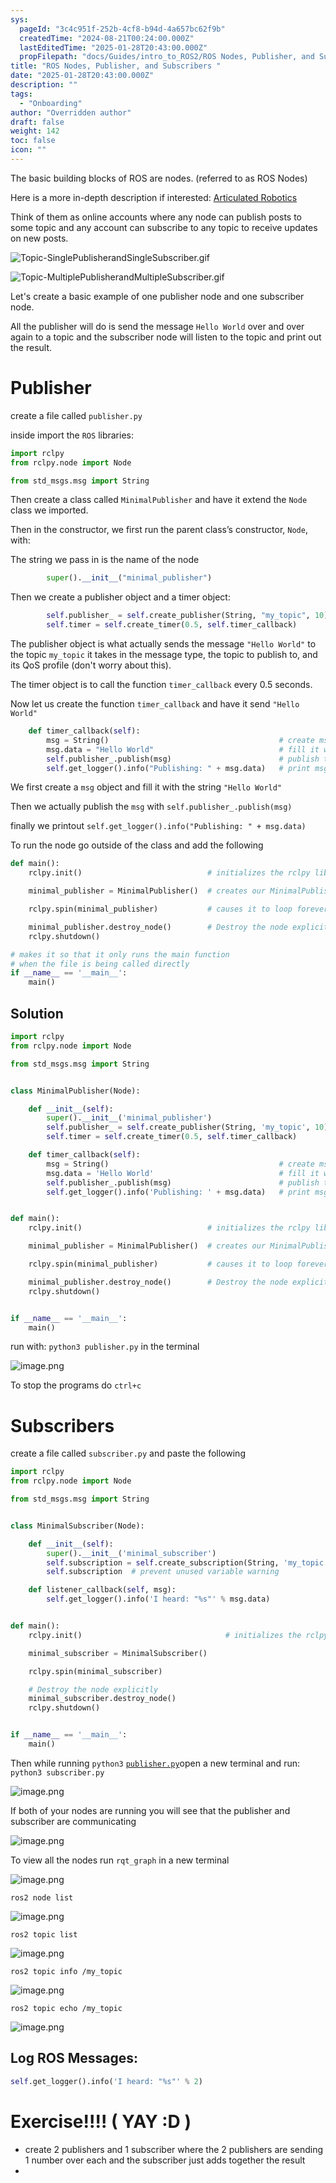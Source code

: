 ```yaml
---
sys:
  pageId: "3c4c951f-252b-4cf8-b94d-4a657bc62f9b"
  createdTime: "2024-08-21T00:24:00.000Z"
  lastEditedTime: "2025-01-28T20:43:00.000Z"
  propFilepath: "docs/Guides/intro_to_ROS2/ROS Nodes, Publisher, and Subscribers .md"
title: "ROS Nodes, Publisher, and Subscribers "
date: "2025-01-28T20:43:00.000Z"
description: ""
tags:
  - "Onboarding"
author: "Overridden author"
draft: false
weight: 142
toc: false
icon: ""
---
```


The basic building blocks of ROS are nodes. (referred to as ROS Nodes)

Here is a more in-depth description if interested: [Articulated Robotics](https://articulatedrobotics.xyz/tutorials/ready-for-ros/ros-overview#2-nodes)

Think of them as online accounts where any node can publish posts to some topic and any account can subscribe to any topic to receive updates on new posts.

![Topic-SinglePublisherandSingleSubscriber.gif](https://docs.ros.org/en/humble/_images/Topic-SinglePublisherandSingleSubscriber.gif)

![Topic-MultiplePublisherandMultipleSubscriber.gif](https://docs.ros.org/en/humble/_images/Topic-MultiplePublisherandMultipleSubscriber.gif)

Let's create a basic example of one publisher node and one subscriber node.

All the publisher will do is send the message `Hello World` over and over again to a topic and the subscriber node will listen to the topic and print out the result.

# Publisher

create a file called `publisher.py` 

inside import the `ROS` libraries:

```python
import rclpy
from rclpy.node import Node

from std_msgs.msg import String
```

Then create a class called `MinimalPublisher` and have it extend the `Node` class we imported.

Then in the constructor, we first run the parent class’s constructor, `Node`, with:

The string we pass in is the name of the node

```python
        super().__init__("minimal_publisher")
```

Then we create a publisher object and a timer object:

```python
        self.publisher_ = self.create_publisher(String, "my_topic", 10)
        self.timer = self.create_timer(0.5, self.timer_callback)
```

The publisher object is what actually sends the message `"Hello World"` to the topic `my_topic` it takes in the message type, the topic to publish to, and its QoS profile (don't worry about this).

The timer object is to call the function `timer_callback` every 0.5 seconds.

Now let us create the function `timer_callback` and have it send `"Hello World"`

```python
    def timer_callback(self):
        msg = String()                                      # create msg object
        msg.data = "Hello World"                            # fill it with data
        self.publisher_.publish(msg)                        # publish the message
        self.get_logger().info("Publishing: " + msg.data)   # print msg
```

We first create a `msg` object and fill it with the string `"Hello World"`

Then we actually publish the `msg` with `self.publisher_.publish(msg)`

finally we printout `self.get_logger().info("Publishing: " + msg.data)`

To run the node go outside of the class and add the following

```python
def main():
    rclpy.init()                            # initializes the rclpy library

    minimal_publisher = MinimalPublisher()  # creates our MinimalPublisher object

    rclpy.spin(minimal_publisher)           # causes it to loop forever

    minimal_publisher.destroy_node()        # Destroy the node explicitly
    rclpy.shutdown()

# makes it so that it only runs the main function
# when the file is being called directly
if __name__ == '__main__': 
    main()
```

## Solution

```python
import rclpy
from rclpy.node import Node

from std_msgs.msg import String


class MinimalPublisher(Node):

    def __init__(self):
        super().__init__('minimal_publisher')
        self.publisher_ = self.create_publisher(String, 'my_topic', 10)
        self.timer = self.create_timer(0.5, self.timer_callback)

    def timer_callback(self):
        msg = String()                                      # create msg object
        msg.data = 'Hello World'                            # fill it with data
        self.publisher_.publish(msg)                        # publish the message
        self.get_logger().info('Publishing: ' + msg.data)   # print msg


def main():
    rclpy.init()                            # initializes the rclpy library

    minimal_publisher = MinimalPublisher()  # creates our MinimalPublisher object

    rclpy.spin(minimal_publisher)           # causes it to loop forever

    minimal_publisher.destroy_node()        # Destroy the node explicitly
    rclpy.shutdown()


if __name__ == '__main__':
    main()
```

run with: `python3 publisher.py` in the terminal

![image.png](https://prod-files-secure.s3.us-west-2.amazonaws.com/d518164a-d88e-44d1-a4ee-3adb3bd8bce0/9214accb-ad5b-44f1-a31c-b3167c59138b/image.png?X-Amz-Algorithm=AWS4-HMAC-SHA256&X-Amz-Content-Sha256=UNSIGNED-PAYLOAD&X-Amz-Credential=ASIAZI2LB466446HGCQD%2F20250524%2Fus-west-2%2Fs3%2Faws4_request&X-Amz-Date=20250524T220725Z&X-Amz-Expires=3600&X-Amz-Security-Token=IQoJb3JpZ2luX2VjEFIaCXVzLXdlc3QtMiJHMEUCIQDacY26rfyGiOYB0Cj8u0gQwyTdnhZGLsvpdPjvpwJ9MgIgaE%2F0hRl1g9y4SK9Mllkas3XLO%2BHofS%2B%2BDEbveD5L6Gkq%2FwMIGxAAGgw2Mzc0MjMxODM4MDUiDKQKnJLj71w6BlhoOircAwLIcG4qAC3K4wh1NQniVtk%2FXiKhdkeVkKnfyqEC9D9oGzAEo2%2FDspJWLkZ4lDBFEq%2FcFL5wl8ODZ%2BRYp%2F%2BxXb2zk0LtruihVNBDg8V%2FvJdE6dFaFXG%2FthpuqTW1cTRHQft7mE4dUSs6U7kHnFbLPXUzaI0t%2FpNJlX3vP1EqH%2FT%2BhAX2wsiPG4AnGXnzKsWgPMp3PXbsTAeChLpGgSkyD4qy%2FpjvuFL3CM4NA0nEsPc0Eeo9HENe9hKXIxXVDSgPs8zDsal2x51IldYV0vm948gVgATT%2Bt4Hg%2Fjdbm3KwdnpA9gYD20C21gJwoxy5wGqChSeGXwDUujTWjz20fRR61FTtpo293ZdwmaCkO5TVx94jvaVNyHnsQ2rty31FHUEW%2F%2FmaTshLeaSFEgQg%2Bp9IAOG8G2j2pjwNVQnl1ECBnMjEXjmD01Bb%2FjslSTAPUNIEz0WJ8TchhiuFkmf0E1LiFV90SqMsD3rgMRtLM297MLYriFhHWR1k2FRnML91IQjKwCGSSD7ZKiJjSjAgVcZCCYRhI09YZ%2FzTxSGc7og0vwt7Bis3uqTZ3HEulqR3bYFfpTEPsNXOH%2FfQPhP4MnS9WNha8ng6IAu%2FJVcD8w0v9q6OV%2BCJu61ziB5S09iMJiWyMEGOqUBw440MtXxQKIpCIlpVUvfCLMqwNAvdTl2bh1ZgrIIEj9Nn071VpHWXwrcyCr5GYgnxpFff74WNgTahqH2642KqGoD5nYN%2FTSCRehrEuyG8qr9MKYNkRVzKMG3T0O9Tr2LbhqRATTPHKcCLH2WfFUO2NANYIy6ggrvTorPHswZB4p1ZcEpOf1gaPtxSJ%2FvYW%2FeNA76scyF94DGfinMMusP%2BV5oOMdK&X-Amz-Signature=8472a27614d347e4a5d2aa024118c02ea8d99db1313fc5527e60e219117fc903&X-Amz-SignedHeaders=host&x-id=GetObject)

To stop the programs do `ctrl+c`

# Subscribers

create a file called `subscriber.py` and paste the following

```python
import rclpy
from rclpy.node import Node

from std_msgs.msg import String


class MinimalSubscriber(Node):

    def __init__(self):
        super().__init__('minimal_subscriber')
        self.subscription = self.create_subscription(String, 'my_topic', self.listener_callback, 10)
        self.subscription  # prevent unused variable warning

    def listener_callback(self, msg):
        self.get_logger().info('I heard: "%s"' % msg.data)


def main():
    rclpy.init()                                # initializes the rclpy library

    minimal_subscriber = MinimalSubscriber()

    rclpy.spin(minimal_subscriber)

    # Destroy the node explicitly
    minimal_subscriber.destroy_node()
    rclpy.shutdown()


if __name__ == '__main__':
    main()
```

Then while running `python3` [`publisher.py`](http://publisher.py/)open a new terminal and run: `python3 subscriber.py` 

![image.png](https://prod-files-secure.s3.us-west-2.amazonaws.com/d518164a-d88e-44d1-a4ee-3adb3bd8bce0/611fccf2-c738-4dbd-94e9-98f209092866/image.png?X-Amz-Algorithm=AWS4-HMAC-SHA256&X-Amz-Content-Sha256=UNSIGNED-PAYLOAD&X-Amz-Credential=ASIAZI2LB466446HGCQD%2F20250524%2Fus-west-2%2Fs3%2Faws4_request&X-Amz-Date=20250524T220725Z&X-Amz-Expires=3600&X-Amz-Security-Token=IQoJb3JpZ2luX2VjEFIaCXVzLXdlc3QtMiJHMEUCIQDacY26rfyGiOYB0Cj8u0gQwyTdnhZGLsvpdPjvpwJ9MgIgaE%2F0hRl1g9y4SK9Mllkas3XLO%2BHofS%2B%2BDEbveD5L6Gkq%2FwMIGxAAGgw2Mzc0MjMxODM4MDUiDKQKnJLj71w6BlhoOircAwLIcG4qAC3K4wh1NQniVtk%2FXiKhdkeVkKnfyqEC9D9oGzAEo2%2FDspJWLkZ4lDBFEq%2FcFL5wl8ODZ%2BRYp%2F%2BxXb2zk0LtruihVNBDg8V%2FvJdE6dFaFXG%2FthpuqTW1cTRHQft7mE4dUSs6U7kHnFbLPXUzaI0t%2FpNJlX3vP1EqH%2FT%2BhAX2wsiPG4AnGXnzKsWgPMp3PXbsTAeChLpGgSkyD4qy%2FpjvuFL3CM4NA0nEsPc0Eeo9HENe9hKXIxXVDSgPs8zDsal2x51IldYV0vm948gVgATT%2Bt4Hg%2Fjdbm3KwdnpA9gYD20C21gJwoxy5wGqChSeGXwDUujTWjz20fRR61FTtpo293ZdwmaCkO5TVx94jvaVNyHnsQ2rty31FHUEW%2F%2FmaTshLeaSFEgQg%2Bp9IAOG8G2j2pjwNVQnl1ECBnMjEXjmD01Bb%2FjslSTAPUNIEz0WJ8TchhiuFkmf0E1LiFV90SqMsD3rgMRtLM297MLYriFhHWR1k2FRnML91IQjKwCGSSD7ZKiJjSjAgVcZCCYRhI09YZ%2FzTxSGc7og0vwt7Bis3uqTZ3HEulqR3bYFfpTEPsNXOH%2FfQPhP4MnS9WNha8ng6IAu%2FJVcD8w0v9q6OV%2BCJu61ziB5S09iMJiWyMEGOqUBw440MtXxQKIpCIlpVUvfCLMqwNAvdTl2bh1ZgrIIEj9Nn071VpHWXwrcyCr5GYgnxpFff74WNgTahqH2642KqGoD5nYN%2FTSCRehrEuyG8qr9MKYNkRVzKMG3T0O9Tr2LbhqRATTPHKcCLH2WfFUO2NANYIy6ggrvTorPHswZB4p1ZcEpOf1gaPtxSJ%2FvYW%2FeNA76scyF94DGfinMMusP%2BV5oOMdK&X-Amz-Signature=cfd8123c30c1c2d859bfe6819d296352d31a20a70e7b89d5c379791483094f8c&X-Amz-SignedHeaders=host&x-id=GetObject)

If both of your nodes are running you will see that the publisher and subscriber are communicating

![image.png](https://prod-files-secure.s3.us-west-2.amazonaws.com/d518164a-d88e-44d1-a4ee-3adb3bd8bce0/eea428b5-1cf0-43bb-a30b-81cbaf6c5c78/image.png?X-Amz-Algorithm=AWS4-HMAC-SHA256&X-Amz-Content-Sha256=UNSIGNED-PAYLOAD&X-Amz-Credential=ASIAZI2LB466446HGCQD%2F20250524%2Fus-west-2%2Fs3%2Faws4_request&X-Amz-Date=20250524T220725Z&X-Amz-Expires=3600&X-Amz-Security-Token=IQoJb3JpZ2luX2VjEFIaCXVzLXdlc3QtMiJHMEUCIQDacY26rfyGiOYB0Cj8u0gQwyTdnhZGLsvpdPjvpwJ9MgIgaE%2F0hRl1g9y4SK9Mllkas3XLO%2BHofS%2B%2BDEbveD5L6Gkq%2FwMIGxAAGgw2Mzc0MjMxODM4MDUiDKQKnJLj71w6BlhoOircAwLIcG4qAC3K4wh1NQniVtk%2FXiKhdkeVkKnfyqEC9D9oGzAEo2%2FDspJWLkZ4lDBFEq%2FcFL5wl8ODZ%2BRYp%2F%2BxXb2zk0LtruihVNBDg8V%2FvJdE6dFaFXG%2FthpuqTW1cTRHQft7mE4dUSs6U7kHnFbLPXUzaI0t%2FpNJlX3vP1EqH%2FT%2BhAX2wsiPG4AnGXnzKsWgPMp3PXbsTAeChLpGgSkyD4qy%2FpjvuFL3CM4NA0nEsPc0Eeo9HENe9hKXIxXVDSgPs8zDsal2x51IldYV0vm948gVgATT%2Bt4Hg%2Fjdbm3KwdnpA9gYD20C21gJwoxy5wGqChSeGXwDUujTWjz20fRR61FTtpo293ZdwmaCkO5TVx94jvaVNyHnsQ2rty31FHUEW%2F%2FmaTshLeaSFEgQg%2Bp9IAOG8G2j2pjwNVQnl1ECBnMjEXjmD01Bb%2FjslSTAPUNIEz0WJ8TchhiuFkmf0E1LiFV90SqMsD3rgMRtLM297MLYriFhHWR1k2FRnML91IQjKwCGSSD7ZKiJjSjAgVcZCCYRhI09YZ%2FzTxSGc7og0vwt7Bis3uqTZ3HEulqR3bYFfpTEPsNXOH%2FfQPhP4MnS9WNha8ng6IAu%2FJVcD8w0v9q6OV%2BCJu61ziB5S09iMJiWyMEGOqUBw440MtXxQKIpCIlpVUvfCLMqwNAvdTl2bh1ZgrIIEj9Nn071VpHWXwrcyCr5GYgnxpFff74WNgTahqH2642KqGoD5nYN%2FTSCRehrEuyG8qr9MKYNkRVzKMG3T0O9Tr2LbhqRATTPHKcCLH2WfFUO2NANYIy6ggrvTorPHswZB4p1ZcEpOf1gaPtxSJ%2FvYW%2FeNA76scyF94DGfinMMusP%2BV5oOMdK&X-Amz-Signature=71c20eefde60b280b7e2829eec308917c346f95ddb7b9ec96f3a97c09b46c688&X-Amz-SignedHeaders=host&x-id=GetObject)

To view all the nodes run `rqt_graph` in a new terminal

![image.png](https://prod-files-secure.s3.us-west-2.amazonaws.com/d518164a-d88e-44d1-a4ee-3adb3bd8bce0/1d98e964-4318-4d62-b5c4-8c8f78368598/image.png?X-Amz-Algorithm=AWS4-HMAC-SHA256&X-Amz-Content-Sha256=UNSIGNED-PAYLOAD&X-Amz-Credential=ASIAZI2LB466446HGCQD%2F20250524%2Fus-west-2%2Fs3%2Faws4_request&X-Amz-Date=20250524T220725Z&X-Amz-Expires=3600&X-Amz-Security-Token=IQoJb3JpZ2luX2VjEFIaCXVzLXdlc3QtMiJHMEUCIQDacY26rfyGiOYB0Cj8u0gQwyTdnhZGLsvpdPjvpwJ9MgIgaE%2F0hRl1g9y4SK9Mllkas3XLO%2BHofS%2B%2BDEbveD5L6Gkq%2FwMIGxAAGgw2Mzc0MjMxODM4MDUiDKQKnJLj71w6BlhoOircAwLIcG4qAC3K4wh1NQniVtk%2FXiKhdkeVkKnfyqEC9D9oGzAEo2%2FDspJWLkZ4lDBFEq%2FcFL5wl8ODZ%2BRYp%2F%2BxXb2zk0LtruihVNBDg8V%2FvJdE6dFaFXG%2FthpuqTW1cTRHQft7mE4dUSs6U7kHnFbLPXUzaI0t%2FpNJlX3vP1EqH%2FT%2BhAX2wsiPG4AnGXnzKsWgPMp3PXbsTAeChLpGgSkyD4qy%2FpjvuFL3CM4NA0nEsPc0Eeo9HENe9hKXIxXVDSgPs8zDsal2x51IldYV0vm948gVgATT%2Bt4Hg%2Fjdbm3KwdnpA9gYD20C21gJwoxy5wGqChSeGXwDUujTWjz20fRR61FTtpo293ZdwmaCkO5TVx94jvaVNyHnsQ2rty31FHUEW%2F%2FmaTshLeaSFEgQg%2Bp9IAOG8G2j2pjwNVQnl1ECBnMjEXjmD01Bb%2FjslSTAPUNIEz0WJ8TchhiuFkmf0E1LiFV90SqMsD3rgMRtLM297MLYriFhHWR1k2FRnML91IQjKwCGSSD7ZKiJjSjAgVcZCCYRhI09YZ%2FzTxSGc7og0vwt7Bis3uqTZ3HEulqR3bYFfpTEPsNXOH%2FfQPhP4MnS9WNha8ng6IAu%2FJVcD8w0v9q6OV%2BCJu61ziB5S09iMJiWyMEGOqUBw440MtXxQKIpCIlpVUvfCLMqwNAvdTl2bh1ZgrIIEj9Nn071VpHWXwrcyCr5GYgnxpFff74WNgTahqH2642KqGoD5nYN%2FTSCRehrEuyG8qr9MKYNkRVzKMG3T0O9Tr2LbhqRATTPHKcCLH2WfFUO2NANYIy6ggrvTorPHswZB4p1ZcEpOf1gaPtxSJ%2FvYW%2FeNA76scyF94DGfinMMusP%2BV5oOMdK&X-Amz-Signature=e9bec085d7d3f3b55816d06009f2b680cbddd6fa63375a128b60632473c33d37&X-Amz-SignedHeaders=host&x-id=GetObject)

`ros2 node list`

![image.png](https://prod-files-secure.s3.us-west-2.amazonaws.com/d518164a-d88e-44d1-a4ee-3adb3bd8bce0/680ac8cf-e6d9-4164-9ece-5b9a6fccffee/image.png?X-Amz-Algorithm=AWS4-HMAC-SHA256&X-Amz-Content-Sha256=UNSIGNED-PAYLOAD&X-Amz-Credential=ASIAZI2LB466446HGCQD%2F20250524%2Fus-west-2%2Fs3%2Faws4_request&X-Amz-Date=20250524T220725Z&X-Amz-Expires=3600&X-Amz-Security-Token=IQoJb3JpZ2luX2VjEFIaCXVzLXdlc3QtMiJHMEUCIQDacY26rfyGiOYB0Cj8u0gQwyTdnhZGLsvpdPjvpwJ9MgIgaE%2F0hRl1g9y4SK9Mllkas3XLO%2BHofS%2B%2BDEbveD5L6Gkq%2FwMIGxAAGgw2Mzc0MjMxODM4MDUiDKQKnJLj71w6BlhoOircAwLIcG4qAC3K4wh1NQniVtk%2FXiKhdkeVkKnfyqEC9D9oGzAEo2%2FDspJWLkZ4lDBFEq%2FcFL5wl8ODZ%2BRYp%2F%2BxXb2zk0LtruihVNBDg8V%2FvJdE6dFaFXG%2FthpuqTW1cTRHQft7mE4dUSs6U7kHnFbLPXUzaI0t%2FpNJlX3vP1EqH%2FT%2BhAX2wsiPG4AnGXnzKsWgPMp3PXbsTAeChLpGgSkyD4qy%2FpjvuFL3CM4NA0nEsPc0Eeo9HENe9hKXIxXVDSgPs8zDsal2x51IldYV0vm948gVgATT%2Bt4Hg%2Fjdbm3KwdnpA9gYD20C21gJwoxy5wGqChSeGXwDUujTWjz20fRR61FTtpo293ZdwmaCkO5TVx94jvaVNyHnsQ2rty31FHUEW%2F%2FmaTshLeaSFEgQg%2Bp9IAOG8G2j2pjwNVQnl1ECBnMjEXjmD01Bb%2FjslSTAPUNIEz0WJ8TchhiuFkmf0E1LiFV90SqMsD3rgMRtLM297MLYriFhHWR1k2FRnML91IQjKwCGSSD7ZKiJjSjAgVcZCCYRhI09YZ%2FzTxSGc7og0vwt7Bis3uqTZ3HEulqR3bYFfpTEPsNXOH%2FfQPhP4MnS9WNha8ng6IAu%2FJVcD8w0v9q6OV%2BCJu61ziB5S09iMJiWyMEGOqUBw440MtXxQKIpCIlpVUvfCLMqwNAvdTl2bh1ZgrIIEj9Nn071VpHWXwrcyCr5GYgnxpFff74WNgTahqH2642KqGoD5nYN%2FTSCRehrEuyG8qr9MKYNkRVzKMG3T0O9Tr2LbhqRATTPHKcCLH2WfFUO2NANYIy6ggrvTorPHswZB4p1ZcEpOf1gaPtxSJ%2FvYW%2FeNA76scyF94DGfinMMusP%2BV5oOMdK&X-Amz-Signature=c5a3b4216e81fd3a26e20bd58142fcd32138192bd72f39b5838125a73aaf0854&X-Amz-SignedHeaders=host&x-id=GetObject)

`ros2 topic list`

![image.png](https://prod-files-secure.s3.us-west-2.amazonaws.com/d518164a-d88e-44d1-a4ee-3adb3bd8bce0/eee2ebe1-27ef-4a4a-96fb-2ca54126fb29/image.png?X-Amz-Algorithm=AWS4-HMAC-SHA256&X-Amz-Content-Sha256=UNSIGNED-PAYLOAD&X-Amz-Credential=ASIAZI2LB466446HGCQD%2F20250524%2Fus-west-2%2Fs3%2Faws4_request&X-Amz-Date=20250524T220725Z&X-Amz-Expires=3600&X-Amz-Security-Token=IQoJb3JpZ2luX2VjEFIaCXVzLXdlc3QtMiJHMEUCIQDacY26rfyGiOYB0Cj8u0gQwyTdnhZGLsvpdPjvpwJ9MgIgaE%2F0hRl1g9y4SK9Mllkas3XLO%2BHofS%2B%2BDEbveD5L6Gkq%2FwMIGxAAGgw2Mzc0MjMxODM4MDUiDKQKnJLj71w6BlhoOircAwLIcG4qAC3K4wh1NQniVtk%2FXiKhdkeVkKnfyqEC9D9oGzAEo2%2FDspJWLkZ4lDBFEq%2FcFL5wl8ODZ%2BRYp%2F%2BxXb2zk0LtruihVNBDg8V%2FvJdE6dFaFXG%2FthpuqTW1cTRHQft7mE4dUSs6U7kHnFbLPXUzaI0t%2FpNJlX3vP1EqH%2FT%2BhAX2wsiPG4AnGXnzKsWgPMp3PXbsTAeChLpGgSkyD4qy%2FpjvuFL3CM4NA0nEsPc0Eeo9HENe9hKXIxXVDSgPs8zDsal2x51IldYV0vm948gVgATT%2Bt4Hg%2Fjdbm3KwdnpA9gYD20C21gJwoxy5wGqChSeGXwDUujTWjz20fRR61FTtpo293ZdwmaCkO5TVx94jvaVNyHnsQ2rty31FHUEW%2F%2FmaTshLeaSFEgQg%2Bp9IAOG8G2j2pjwNVQnl1ECBnMjEXjmD01Bb%2FjslSTAPUNIEz0WJ8TchhiuFkmf0E1LiFV90SqMsD3rgMRtLM297MLYriFhHWR1k2FRnML91IQjKwCGSSD7ZKiJjSjAgVcZCCYRhI09YZ%2FzTxSGc7og0vwt7Bis3uqTZ3HEulqR3bYFfpTEPsNXOH%2FfQPhP4MnS9WNha8ng6IAu%2FJVcD8w0v9q6OV%2BCJu61ziB5S09iMJiWyMEGOqUBw440MtXxQKIpCIlpVUvfCLMqwNAvdTl2bh1ZgrIIEj9Nn071VpHWXwrcyCr5GYgnxpFff74WNgTahqH2642KqGoD5nYN%2FTSCRehrEuyG8qr9MKYNkRVzKMG3T0O9Tr2LbhqRATTPHKcCLH2WfFUO2NANYIy6ggrvTorPHswZB4p1ZcEpOf1gaPtxSJ%2FvYW%2FeNA76scyF94DGfinMMusP%2BV5oOMdK&X-Amz-Signature=ac320f8dca4ecb90604fe90b13bf9b3915adcd645f4922e6ef7267c25d4cb6f1&X-Amz-SignedHeaders=host&x-id=GetObject)

`ros2 topic info /my_topic`

![image.png](https://prod-files-secure.s3.us-west-2.amazonaws.com/d518164a-d88e-44d1-a4ee-3adb3bd8bce0/6288ef12-cb9e-406f-b9eb-65feed3a9011/image.png?X-Amz-Algorithm=AWS4-HMAC-SHA256&X-Amz-Content-Sha256=UNSIGNED-PAYLOAD&X-Amz-Credential=ASIAZI2LB466446HGCQD%2F20250524%2Fus-west-2%2Fs3%2Faws4_request&X-Amz-Date=20250524T220725Z&X-Amz-Expires=3600&X-Amz-Security-Token=IQoJb3JpZ2luX2VjEFIaCXVzLXdlc3QtMiJHMEUCIQDacY26rfyGiOYB0Cj8u0gQwyTdnhZGLsvpdPjvpwJ9MgIgaE%2F0hRl1g9y4SK9Mllkas3XLO%2BHofS%2B%2BDEbveD5L6Gkq%2FwMIGxAAGgw2Mzc0MjMxODM4MDUiDKQKnJLj71w6BlhoOircAwLIcG4qAC3K4wh1NQniVtk%2FXiKhdkeVkKnfyqEC9D9oGzAEo2%2FDspJWLkZ4lDBFEq%2FcFL5wl8ODZ%2BRYp%2F%2BxXb2zk0LtruihVNBDg8V%2FvJdE6dFaFXG%2FthpuqTW1cTRHQft7mE4dUSs6U7kHnFbLPXUzaI0t%2FpNJlX3vP1EqH%2FT%2BhAX2wsiPG4AnGXnzKsWgPMp3PXbsTAeChLpGgSkyD4qy%2FpjvuFL3CM4NA0nEsPc0Eeo9HENe9hKXIxXVDSgPs8zDsal2x51IldYV0vm948gVgATT%2Bt4Hg%2Fjdbm3KwdnpA9gYD20C21gJwoxy5wGqChSeGXwDUujTWjz20fRR61FTtpo293ZdwmaCkO5TVx94jvaVNyHnsQ2rty31FHUEW%2F%2FmaTshLeaSFEgQg%2Bp9IAOG8G2j2pjwNVQnl1ECBnMjEXjmD01Bb%2FjslSTAPUNIEz0WJ8TchhiuFkmf0E1LiFV90SqMsD3rgMRtLM297MLYriFhHWR1k2FRnML91IQjKwCGSSD7ZKiJjSjAgVcZCCYRhI09YZ%2FzTxSGc7og0vwt7Bis3uqTZ3HEulqR3bYFfpTEPsNXOH%2FfQPhP4MnS9WNha8ng6IAu%2FJVcD8w0v9q6OV%2BCJu61ziB5S09iMJiWyMEGOqUBw440MtXxQKIpCIlpVUvfCLMqwNAvdTl2bh1ZgrIIEj9Nn071VpHWXwrcyCr5GYgnxpFff74WNgTahqH2642KqGoD5nYN%2FTSCRehrEuyG8qr9MKYNkRVzKMG3T0O9Tr2LbhqRATTPHKcCLH2WfFUO2NANYIy6ggrvTorPHswZB4p1ZcEpOf1gaPtxSJ%2FvYW%2FeNA76scyF94DGfinMMusP%2BV5oOMdK&X-Amz-Signature=6f11feaf30af6ca7ab981efd69e3d3e3bcce66657cfbe9e53606cac0fe85afd1&X-Amz-SignedHeaders=host&x-id=GetObject)

`ros2 topic echo /my_topic`

![image.png](https://prod-files-secure.s3.us-west-2.amazonaws.com/d518164a-d88e-44d1-a4ee-3adb3bd8bce0/0a6fcb4d-422d-4a6c-a803-749ef4adf2c6/image.png?X-Amz-Algorithm=AWS4-HMAC-SHA256&X-Amz-Content-Sha256=UNSIGNED-PAYLOAD&X-Amz-Credential=ASIAZI2LB466446HGCQD%2F20250524%2Fus-west-2%2Fs3%2Faws4_request&X-Amz-Date=20250524T220725Z&X-Amz-Expires=3600&X-Amz-Security-Token=IQoJb3JpZ2luX2VjEFIaCXVzLXdlc3QtMiJHMEUCIQDacY26rfyGiOYB0Cj8u0gQwyTdnhZGLsvpdPjvpwJ9MgIgaE%2F0hRl1g9y4SK9Mllkas3XLO%2BHofS%2B%2BDEbveD5L6Gkq%2FwMIGxAAGgw2Mzc0MjMxODM4MDUiDKQKnJLj71w6BlhoOircAwLIcG4qAC3K4wh1NQniVtk%2FXiKhdkeVkKnfyqEC9D9oGzAEo2%2FDspJWLkZ4lDBFEq%2FcFL5wl8ODZ%2BRYp%2F%2BxXb2zk0LtruihVNBDg8V%2FvJdE6dFaFXG%2FthpuqTW1cTRHQft7mE4dUSs6U7kHnFbLPXUzaI0t%2FpNJlX3vP1EqH%2FT%2BhAX2wsiPG4AnGXnzKsWgPMp3PXbsTAeChLpGgSkyD4qy%2FpjvuFL3CM4NA0nEsPc0Eeo9HENe9hKXIxXVDSgPs8zDsal2x51IldYV0vm948gVgATT%2Bt4Hg%2Fjdbm3KwdnpA9gYD20C21gJwoxy5wGqChSeGXwDUujTWjz20fRR61FTtpo293ZdwmaCkO5TVx94jvaVNyHnsQ2rty31FHUEW%2F%2FmaTshLeaSFEgQg%2Bp9IAOG8G2j2pjwNVQnl1ECBnMjEXjmD01Bb%2FjslSTAPUNIEz0WJ8TchhiuFkmf0E1LiFV90SqMsD3rgMRtLM297MLYriFhHWR1k2FRnML91IQjKwCGSSD7ZKiJjSjAgVcZCCYRhI09YZ%2FzTxSGc7og0vwt7Bis3uqTZ3HEulqR3bYFfpTEPsNXOH%2FfQPhP4MnS9WNha8ng6IAu%2FJVcD8w0v9q6OV%2BCJu61ziB5S09iMJiWyMEGOqUBw440MtXxQKIpCIlpVUvfCLMqwNAvdTl2bh1ZgrIIEj9Nn071VpHWXwrcyCr5GYgnxpFff74WNgTahqH2642KqGoD5nYN%2FTSCRehrEuyG8qr9MKYNkRVzKMG3T0O9Tr2LbhqRATTPHKcCLH2WfFUO2NANYIy6ggrvTorPHswZB4p1ZcEpOf1gaPtxSJ%2FvYW%2FeNA76scyF94DGfinMMusP%2BV5oOMdK&X-Amz-Signature=20e01c15f90df53a0913bf1a7ef4cb06e6b507f600f7d7102ad275f60b900b4a&X-Amz-SignedHeaders=host&x-id=GetObject)

## Log ROS Messages:

```python
self.get_logger().info('I heard: "%s"' % 2)
```

# Exercise!!!! ( YAY :D )

- create 2 publishers and 1 subscriber where the 2 publishers are sending 1 number over each and the subscriber just adds together the result
- 
